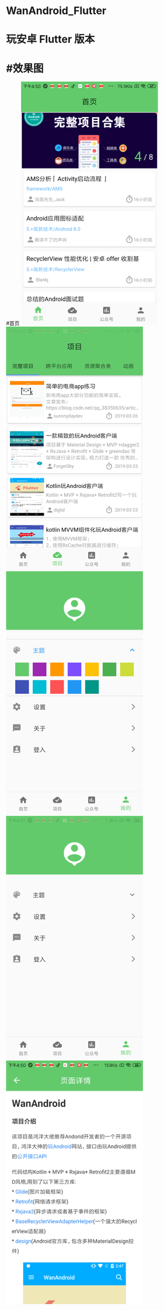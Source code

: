 
# WanAndroid_Flutter
玩安卓 Flutter 版本
=======

#效果图
=======
 #首页
 ![image](https://github.com/MaskEgo/WanAndroid_Flutter/blob/master/lib/pic/pic1.png)
 ![image](https://github.com/MaskEgo/WanAndroid_Flutter/blob/master/lib/pic/pic2.png)
 ![image](https://github.com/MaskEgo/WanAndroid_Flutter/blob/master/lib/pic/pic3.png)
 ![image](https://github.com/MaskEgo/WanAndroid_Flutter/blob/master/lib/pic/pic4.png)
 ![image](https://github.com/MaskEgo/WanAndroid_Flutter/blob/master/lib/pic/pic5.png)
